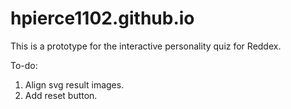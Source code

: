 hpierce1102.github.io
=====================
This is a prototype for the interactive personality quiz for Reddex.

To-do:

1. Align svg result images.
2. Add reset button.
